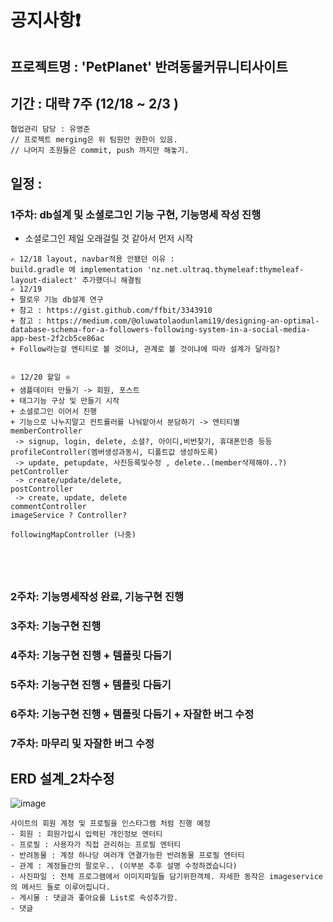 # 공지사항❗

## 프로젝트명 : 'PetPlanet' 반려동물커뮤니티사이트 
## 기간 : 대략 7주 (12/18 ~ 2/3 )


```
협업관리 담당 : 유영준 
// 프로젝트 merging은 위 팀원만 권한이 있음. 
// 나머지 조원들은 commit, push 까지만 해놓기.
```
## 일정 : 
### 1주차: db설계 및 소셜로그인 기능 구현, 기능명세 작성 진행 
 - 소셜로그인 제일 오래걸릴 것 같아서 먼저 시작
```
✍ 12/18 layout, navbar적용 안됐던 이유 : 
build.gradle 에 implementation 'nz.net.ultraq.thymeleaf:thymeleaf-layout-dialect' 추가했더니 해결됨
✍ 12/19
+ 팔로우 기능 db설계 연구 
+ 참고 : https://gist.github.com/ffbit/3343910
+ 참고 : https://medium.com/@oluwatolaodunlami19/designing-an-optimal-database-schema-for-a-followers-following-system-in-a-social-media-app-best-2f2cb5ce86ac
+ Follow라는걸 엔티티로 볼 것이냐, 관계로 볼 것이냐에 따라 설계가 달라짐?


⭐ 12/20 할일 ⭐
+ 샘플데이터 만들기 -> 회원, 포스트
+ 태그기능 구상 및 만들기 시작
+ 소셜로그인 이어서 진행
+ 기능으로 나누지말고 컨트롤러를 나눠맡아서 분담하기 -> 엔티티별
memberController
 -> signup, login, delete, 소셜?, 아이디,비번찾기, 휴대폰인증 등등
profileController(멤버생성과동시, 디폴트값 생성하도록)
 -> update, petupdate, 사진등록및수정 , delete..(member삭제해야..?) 
petController
 -> create/update/delete, 
postController
 -> create, update, delete
commentController
imageService ? Controller?

followingMapController (나중)





```
    
### 2주차: 기능명세작성 완료, 기능구현 진행 
### 3주차: 기능구현 진행 
### 4주차: 기능구현 진행  + 템플릿 다듬기
### 5주차: 기능구현 진행  + 템플릿 다듬기
### 6주차: 기능구현 진행  + 템플릿 다듬기 + 자잘한 버그 수정
### 7주차: 마무리 및 자잘한 버그 수정

## ERD 설계_2차수정
![image](https://github.com/second-project-team/project_team4/assets/143607484/39430ae4-52a0-45e0-b981-7826379beb39)




```
사이트의 회원 계정 및 프로필을 인스타그램 처럼 진행 예정
- 회원 : 회원가입시 입력된 개인정보 엔터티
- 프로필 : 사용자가 직접 관리하는 프로필 엔터티
- 반려동물 : 계정 하나당 여러개 연결가능한 반려동물 프로필 엔터티
- 관계 : 계정들간의 팔로우.. (이부분 추후 설명 수정하겠습니다)
- 사진파일 : 전체 프로그램에서 이미지파일들 담기위한객체. 자세한 동작은 imageservice의 메서드 들로 이루어집니다.
- 게시물 : 댓글과 좋아요를 List로 속성추가함.
- 댓글  
 



```
